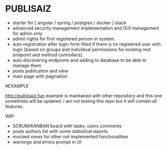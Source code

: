 # PUBLISAIZ
+ starter for [ angular / spring / postgres / docker ] stack 
+ advanced security management implementation and GUI management for admin only
+ admin rights for first registered person in system.
+ auto registration after login form filled if there is no registered user with login
[based on groups and individual permissions for existing rest endpoint and method controllers].
+ auto discovering endpoints and adding to database to be able to manage them
+ posts publication and view
+ main page with pagination

#EXAMPLE

http://publisaiz.fun
example is maintaned with other repository and this one sometimes will be updated.
i am not testing this repo but it will contain all features.

WIP:
- SCRUM/KANBAN board with tasks, users comments
- posts authors list with some statistical reports
- mocked views for other not implemented functionalities
- warnings and errors prompt in UI
